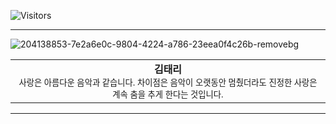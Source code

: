 ![Visitors](https://api.visitorbadge.io/api/visitors?path=https%3A%2F%2Fgithub.com%2Fkoreoxy&countColor=%23697689&style=flat-square&labelStyle=upper)
<hr>

![204138853-7e2a6e0c-9804-4224-a786-23eea0f4c26b-removebg](https://github.com/koreoxy/koreoxy/assets/73381115/721ea4b7-ed62-49e0-bb8b-5bcb7860ee51)

<div align="center">
<table>
<tbody>
<td align="center">
 <b>김태리</b><br>
<sub>사랑은 아름다운 음악과 같습니다. 차이점은 음악이 오랫동안 멈췄더라도 진정한 사랑은 계속 춤을 추게 한다는 것입니다.</sub><br>
</td>
</tbody>
</table>
</div>

<hr>
